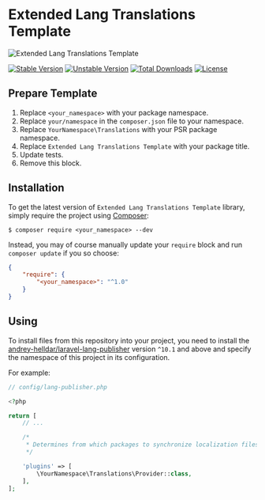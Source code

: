 # Extended Lang Translations Template

<img src="https://preview.dragon-code.pro/laravel-lang/translations-template.svg" alt="Extended Lang Translations Template"/>

[![Stable Version][badge_stable]][link_packagist]
[![Unstable Version][badge_unstable]][link_packagist]
[![Total Downloads][badge_downloads]][link_packagist]
[![License][badge_license]][link_license]

## Prepare Template

1. Replace `<your_namespace>` with your package namespace.
2. Replace `your/namespace` in the `composer.json` file to your namespace.
3. Replace `YourNamespace\Translations` with your PSR package namespace.
4. Replace `Extended Lang Translations Template` with your package title.
5. Update tests.
6. Remove this block.

## Installation

To get the latest version of `Extended Lang Translations Template` library, simply require the project using [Composer](https://getcomposer.org):

```
$ composer require <your_namespace> --dev
```

Instead, you may of course manually update your `require` block and run `composer update` if you so choose:

```json
{
    "require": {
        "<your_namespace>": "^1.0"
    }
}
```

## Using

To install files from this repository into your project, you need to install the [andrey-helldar/laravel-lang-publisher](https://github.com/andrey-helldar/laravel-lang-publisher)
version `^10.1` and above and specify the namespace of this project in its configuration.

For example:

```php
// config/lang-publisher.php

<?php

return [
    // ...

    /*
     * Determines from which packages to synchronize localization files.
     */

    'plugins' => [
        \YourNamespace\Translations\Provider::class,
    ],
];
```

[badge_stable]:     https://img.shields.io/github/v/release/<your_namespace>?label=stable&style=flat-square

[badge_unstable]:   https://img.shields.io/badge/unstable-dev--main-orange?style=flat-square

[badge_downloads]:  https://img.shields.io/packagist/dt/<your_namespace>.svg?style=flat-square

[badge_license]:    https://img.shields.io/packagist/l/<your_namespace>.svg?style=flat-square

[link_packagist]:   https://packagist.org/packages/<your_namespace>

[link_license]:     LICENSE
